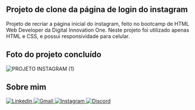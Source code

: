 <h2> Projeto de clone da página de login do instagram</h2>

Projeto de recriar a página inicial do instagram, feito no bootcamp de HTML Web Developer da Digital Innovation One.
Neste projeto foi utilizado apenas HTML e CSS, e possui responsividade para celular.

<h2> Foto do projeto concluído</h2>

![PROJETO INSTAGRAM (1)](https://user-images.githubusercontent.com/90399894/162862193-1166d487-9b17-4a94-befd-ff7b650f9cad.JPG)

<h2> Sobre mim</h2>

<a href="https://www.linkedin.com/in/mariadelaranunes/" target="_blank">
        <img alt="Linkedin" src="https://img.shields.io/badge/LinkedIn-0077B5?style=for-the-badge&logo=linkedin&logoColor=white">
    </a>
<a href="mailto:laranunes.pa.ln@gmail.com">
            <img alt="Gmail"src="https://img.shields.io/badge/Gmail-D14836?style=for-the-badge&logo=gmail&logoColor=white">            
        </a>
           <a href="https://www.instagram.com/nuneslara_/" target="_blank">
        <img alt="Instagram" src="https://img.shields.io/badge/Instagram-E4405F?style=for-the-badge&logo=instagram&logoColor=white">
    </a>
    <a href="https://discord.com/channels/arrobalara" target="_blank">
        <img alt="Discord" src="https://img.shields.io/badge/Discord-7289DA?style=for-the-badge&logo=discord&logoColor=white">
    </a>
